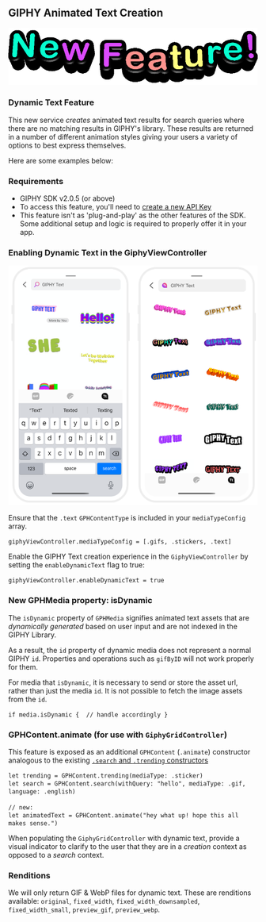 ## GIPHY Animated Text Creation 
<img src="images/new-feature.gif">

### Dynamic Text Feature 

This new service _creates_ animated text results for search queries where there are no matching results in GIPHY's library. These results are returned in a number of different animation styles giving your users a variety of options to best express themselves.  
 
Here are some examples below: 
 
### Requirements

- GIPHY SDK v2.0.5 (or above)  
- To access this feature, you'll need to [create a new API Key](https://developers.giphy.com/dashboard/?create=true) 
- This feature isn't as 'plug-and-play' as the other features of the SDK. Some additional setup and logic is required to properly offer it in your app. 

### Enabling Dynamic Text in the GiphyViewController
<img src="images/sdk_text.png">

Ensure that the  `.text` `GPHContentType` is included in your `mediaTypeConfig` array. 
```
giphyViewController.mediaTypeConfig = [.gifs, .stickers, .text]
```

Enable the GIPHY Text creation experience in the `GiphyViewController` by setting the `enableDynamicText` flag to true:
```
giphyViewController.enableDynamicText = true 
``` 

### New GPHMedia property: isDynamic

The `isDynamic` property of `GPHMedia` signifies animated text assets that are _dynamically generated_ based on user input and are not indexed in the GIPHY Library. 

As a result, the `id` property of  dynamic media does not represent a normal GIPHY  `id`. Properties and operations such as `gifByID` will not work properly for them. 

For media that `isDynamic`, it is necessary to send or store the asset url, rather than just the media `id`. It is not possible to fetch the image assets from the `id`.  
```
if media.isDynamic {  // handle accordingly }
``` 

### GPHContent.animate (for use with `GiphyGridController`)

This feature is exposed as an additional `GPHContent` (`.animate`) constructor analogous to the existing  [`.search` and `.trending` constructors](https://github.com/Giphy/giphy-ios-sdk-ui-example/blob/master/Docs.md#giphygridcontroller-gphcontent)
```
let trending = GPHContent.trending(mediaType: .sticker)  
let search = GPHContent.search(withQuery: "hello", mediaType: .gif, language: .english)

// new: 
let animatedText = GPHContent.animate("hey what up! hope this all makes sense.") 
``` 

When populating the `GiphyGridController` with dynamic text, provide a visual indicator to clarify to the user that they are in a _creation_ context as opposed to a _search_ context.

### Renditions

We will only return GIF & WebP files for dynamic text. These are renditions available: `original`, `fixed_width`, `fixed_width_downsampled`, `fixed_width_small`, `preview_gif`, `preview_webp`.  
  
